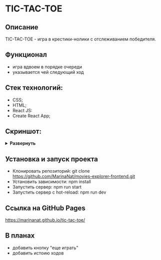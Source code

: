 # TIC-TAC-TOE

## Описание
TIC-TAC-TOE - игра в крестики-нолики с отслеживанием победителя.

## Функционал
* игра вдвоем в порядке очереди
* указывается чей следующий ход

## Стек технологий:
* CSS;
* HTML;
* React JS:
* Create React App;

## Скриншот:

<details><summary><b>Развернуть</b></summary>

[![tic-tac-toe](https://raw.githubusercontent.com/MarinaNat/tic-tac-toe/master/.github/images/screenshot1.PNG)](https://MarinaNat.github.io/tic-tac-toe/)

https://raw.githubusercontent.com/MarinaNat/tic-tac-toe/master/.github/images/screenshot1.PNG

</details>

## Установка и запуск проекта
- Клонировать репозиторий:
git clone https://github.com/MarinaNat/movies-explorer-frontend.git
- Установить зависимости:
npm install
- Запустить сервер:
npm run start
- Запустить сервер с hot-reload:
npm run dev

## Ссылка на GitHub Pages

https://marinanat.github.io/tic-tac-toe/

## В планах

* добавить кнопку "еще играть"
* добавить истоию ходов
